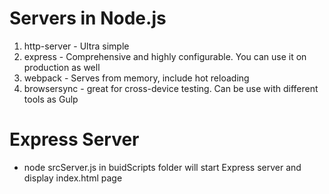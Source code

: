 # Servers in Node.js
1. http-server - Ultra simple
2. express - Comprehensive and highly configurable. You can use it on production as well
3. webpack - Serves from memory, include hot reloading
4. browsersync - great for cross-device testing. Can be use with different tools as Gulp

# Express Server
* node srcServer.js in buidScripts folder will start Express server and display index.html page

